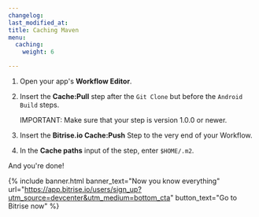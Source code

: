 ```yaml
---
changelog: 
last_modified_at: 
title: Caching Maven
menu:
  caching:
    weight: 6

---
```

1. Open your app's **Workflow Editor**.
2. Insert the **Cache:Pull** step after the `Git Clone` but before the `Android Build` steps.

   IMPORTANT: Make sure that your step is version 1.0.0 or newer.
3. Insert the **Bitrise.io Cache:Push** Step to the very end of your Workflow.
4. In the **Cache paths** input of the step, enter `$HOME/.m2`.

And you're done!

{% include banner.html banner_text="Now you know everything" url="https://app.bitrise.io/users/sign_up?utm_source=devcenter&utm_medium=bottom_cta" button_text="Go to Bitrise now" %}